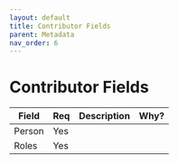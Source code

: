 ```yaml
---
layout: default
title: Contributor Fields
parent: Metadata
nav_order: 6
---
```


# Contributor Fields

| Field       | Req | Description                                                   | Why?                                                                                                                                                        |
|-------------|-----|---------------------------------------------------------------|-------------------------------------------------------------------------------------------------------------------------------------------------------------|
| Person | Yes |  |  |
| Roles | Yes |  |  |
